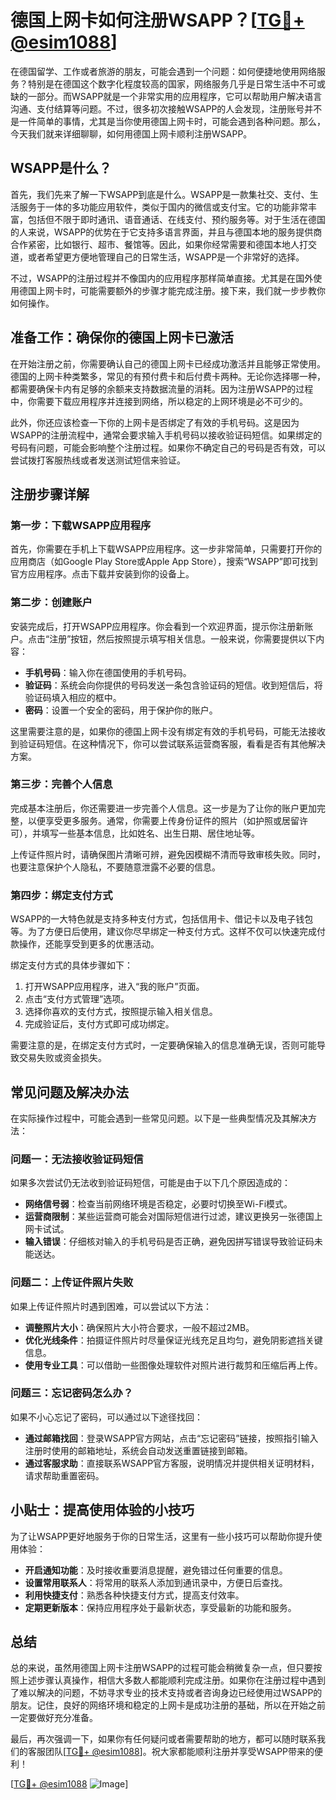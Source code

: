 # 德国上网卡如何注册WSAPP？[[TG💪+ @esim1088](https://t.me/s/esim1088)]

在德国留学、工作或者旅游的朋友，可能会遇到一个问题：如何便捷地使用网络服务？特别是在德国这个数字化程度较高的国家，网络服务几乎是日常生活中不可或缺的一部分。而WSAPP就是一个非常实用的应用程序，它可以帮助用户解决语言沟通、支付结算等问题。不过，很多初次接触WSAPP的人会发现，注册账号并不是一件简单的事情，尤其是当你使用德国上网卡时，可能会遇到各种问题。那么，今天我们就来详细聊聊，如何用德国上网卡顺利注册WSAPP。

## WSAPP是什么？

首先，我们先来了解一下WSAPP到底是什么。WSAPP是一款集社交、支付、生活服务于一体的多功能应用软件，类似于国内的微信或支付宝。它的功能非常丰富，包括但不限于即时通讯、语音通话、在线支付、预约服务等。对于生活在德国的人来说，WSAPP的优势在于它支持多语言界面，并且与德国本地的服务提供商合作紧密，比如银行、超市、餐馆等。因此，如果你经常需要和德国本地人打交道，或者希望更方便地管理自己的日常生活，WSAPP是一个非常好的选择。

不过，WSAPP的注册过程并不像国内的应用程序那样简单直接。尤其是在国外使用德国上网卡时，可能需要额外的步骤才能完成注册。接下来，我们就一步步教你如何操作。

## 准备工作：确保你的德国上网卡已激活

在开始注册之前，你需要确认自己的德国上网卡已经成功激活并且能够正常使用。德国的上网卡种类繁多，常见的有预付费卡和后付费卡两种。无论你选择哪一种，都需要确保卡内有足够的余额来支持数据流量的消耗。因为注册WSAPP的过程中，你需要下载应用程序并连接到网络，所以稳定的上网环境是必不可少的。

此外，你还应该检查一下你的上网卡是否绑定了有效的手机号码。这是因为WSAPP的注册流程中，通常会要求输入手机号码以接收验证码短信。如果绑定的号码有问题，可能会影响整个注册过程。如果你不确定自己的号码是否有效，可以尝试拨打客服热线或者发送测试短信来验证。

## 注册步骤详解

### 第一步：下载WSAPP应用程序

首先，你需要在手机上下载WSAPP应用程序。这一步非常简单，只需要打开你的应用商店（如Google Play Store或Apple App Store），搜索“WSAPP”即可找到官方应用程序。点击下载并安装到你的设备上。

### 第二步：创建账户

安装完成后，打开WSAPP应用程序。你会看到一个欢迎界面，提示你注册新账户。点击“注册”按钮，然后按照提示填写相关信息。一般来说，你需要提供以下内容：

- **手机号码**：输入你在德国使用的手机号码。
- **验证码**：系统会向你提供的号码发送一条包含验证码的短信。收到短信后，将验证码填入相应的框中。
- **密码**：设置一个安全的密码，用于保护你的账户。

这里需要注意的是，如果你的德国上网卡没有绑定有效的手机号码，可能无法接收到验证码短信。在这种情况下，你可以尝试联系运营商客服，看看是否有其他解决方案。

### 第三步：完善个人信息

完成基本注册后，你还需要进一步完善个人信息。这一步是为了让你的账户更加完整，以便享受更多服务。通常，你需要上传身份证件的照片（如护照或居留许可），并填写一些基本信息，比如姓名、出生日期、居住地址等。

上传证件照片时，请确保图片清晰可辨，避免因模糊不清而导致审核失败。同时，也要注意保护个人隐私，不要随意泄露不必要的信息。

### 第四步：绑定支付方式

WSAPP的一大特色就是支持多种支付方式，包括信用卡、借记卡以及电子钱包等。为了方便日后使用，建议你尽早绑定一种支付方式。这样不仅可以快速完成付款操作，还能享受到更多的优惠活动。

绑定支付方式的具体步骤如下：

1. 打开WSAPP应用程序，进入“我的账户”页面。
2. 点击“支付方式管理”选项。
3. 选择你喜欢的支付方式，按照提示输入相关信息。
4. 完成验证后，支付方式即可成功绑定。

需要注意的是，在绑定支付方式时，一定要确保输入的信息准确无误，否则可能导致交易失败或资金损失。

## 常见问题及解决办法

在实际操作过程中，可能会遇到一些常见问题。以下是一些典型情况及其解决方法：

### 问题一：无法接收验证码短信

如果多次尝试仍无法收到验证码短信，可能是由于以下几个原因造成的：

- **网络信号弱**：检查当前网络环境是否稳定，必要时切换至Wi-Fi模式。
- **运营商限制**：某些运营商可能会对国际短信进行过滤，建议更换另一张德国上网卡试试。
- **输入错误**：仔细核对输入的手机号码是否正确，避免因拼写错误导致验证码未能送达。

### 问题二：上传证件照片失败

如果上传证件照片时遇到困难，可以尝试以下方法：

- **调整照片大小**：确保照片大小符合要求，一般不超过2MB。
- **优化光线条件**：拍摄证件照片时尽量保证光线充足且均匀，避免阴影遮挡关键信息。
- **使用专业工具**：可以借助一些图像处理软件对照片进行裁剪和压缩后再上传。

### 问题三：忘记密码怎么办？

如果不小心忘记了密码，可以通过以下途径找回：

- **通过邮箱找回**：登录WSAPP官方网站，点击“忘记密码”链接，按照指引输入注册时使用的邮箱地址，系统会自动发送重置链接到邮箱。
- **通过客服求助**：直接联系WSAPP官方客服，说明情况并提供相关证明材料，请求帮助重置密码。

## 小贴士：提高使用体验的小技巧

为了让WSAPP更好地服务于你的日常生活，这里有一些小技巧可以帮助你提升使用体验：

- **开启通知功能**：及时接收重要消息提醒，避免错过任何重要的信息。
- **设置常用联系人**：将常用的联系人添加到通讯录中，方便日后查找。
- **利用快捷支付**：熟悉各种快捷支付方式，提高支付效率。
- **定期更新版本**：保持应用程序处于最新状态，享受最新的功能和服务。

## 总结

总的来说，虽然用德国上网卡注册WSAPP的过程可能会稍微复杂一点，但只要按照上述步骤认真操作，相信大多数人都能顺利完成注册。如果你在注册过程中遇到了难以解决的问题，不妨寻求专业的技术支持或者咨询身边已经使用过WSAPP的朋友。记住，良好的网络环境和稳定的上网卡是成功注册的基础，所以在开始之前一定要做好充分准备。

最后，再次强调一下，如果你有任何疑问或者需要帮助的地方，都可以随时联系我们的客服团队[[TG💪+ @esim1088](https://t.me/s/esim1088)]。祝大家都能顺利注册并享受WSAPP带来的便利！

[[TG💪+ @esim1088](https://t.me/s/esim1088) ![Image](https://i.postimg.cc/4NQfJmqS/Snipaste-2025-05-13-00-14-12.png)]